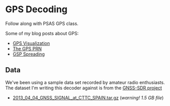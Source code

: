 # GPS Decoding

Follow along with PSAS GPS class.

Some of my blog posts about GPS:

 - [GPS Visualization](http://natronics.github.io/blag/2014/gps-viz-1)
 - [The GPS PRN](http://natronics.github.io/blag/2014/gps-prn)
 - [GSP Spreading](http://natronics.github.io/blag/2014/gps-spreading)


## Data

We've been using a sample data set recorded by amateur radio enthusiasts.
The dataset I'm writing this decoder against is from the
[GNSS-SDR project](http://www.gnss-sdr.org/)

 - [2013_04_04_GNSS_SIGNAL_at_CTTC_SPAIN.tar.gz](http://sourceforge.net/projects/gnss-sdr/files/data/2013_04_04_GNSS_SIGNAL_at_CTTC_SPAIN.tar.gz/download) (_warning! 1.5 GB file_)


